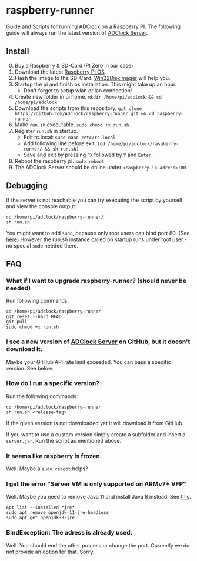 # raspberry-runner
Guide and Scripts for running ADClock on a Raspberry PI. The following guide will always run the latest version of [ADClock Server](https://github.com/ADClock/server).

## Install
0. Buy a Raspberry & SD-Card (PI Zero in our case)
1. Download the latest [Raspberry PI OS](https://www.raspberrypi.org/software/operating-systems/#raspberry-pi-os-32-bit). 
2. Flash the image to the SD-Card. [Win32DiskImager](https://www.heise.de/download/product/win32-disk-imager-92033) will help you.
3. Startup the pi and finish os installation. This might take up an hour.
    - Don't forget to setup wlan or lan connection! 
5. Create new folder in pi home. `mkdir /home/pi/adclock && cd /home/pi/adclock`
6. Download the scripts from this repository. `git clone https://github.com/ADClock/raspberry-runner.git && cd raspberry-runner`
7. Make `run.sh` executable. `sudo chmod +x run.sh`
8. Register `run.sh` in startup.
    - Edit rc.local: `sudo nano /etc/rc.local` 
    - Add following line before exit: `(cd /home/pi/adclock/raspberry-runner/ && sh run.sh)`
    - Save and exit by pressing `^X` followed by `Y` and `Enter`
9. Reboot the raspberry pi. `sudo reboot`
10. The ADClock Server should be online under `<raspberry-ip-adress>:80` 

## Debugging
If the server is not reachable you can try executing the script by yourself and view the console output:
```shell
cd /home/pi/adclock/raspberry-runner/
sh run.sh
```
You might want to add `sudo`, because only root users can bind port 80. (See [here](https://superuser.com/questions/710253/allow-non-root-process-to-bind-to-port-80-and-443)) However the run.sh instance called on startup runs under root user - no special `sudo` needed there.


## FAQ
### What if I want to upgrade raspberry-runner? (should never be needed)
Run following commands:
```shell
cd /home/pi/adclock/raspberry-runner
git reset --hard HEAD
git pull
sudo chmod +x run.sh
```

### I see a new version of [ADClock Server](https://github.com/ADClock/server) on GitHub, but it doesn't download it.
Maybe your GitHub API rate limit exceeded. You can pass a specific version. See below.

### How do I run a specific version?
Run the following commands:
```shell
cd /home/pi/adclock/raspberry-runner
sh run.sh <release-tag>
```
If the given version is not downloaded yet it will download it from GitHub.

If you want to use a custom version simply create a subfolder and insert a `server.jar`. Run the script as mentioned above.

### It seems like raspberry is frozen.
Well. Maybe a `sudo reboot` helps?

### I get the error "Server VM is only supported on ARMv7+ VFP"
Well. Maybe you need to remove Java 11 and install Java 8 instead. See [this](https://mathematica.stackexchange.com/questions/218347/raspberry-pi-server-vm-is-only-supported-on-armv7-vfp-error).
```shell
apt list --installed *jre*
sudo apt remove openjdk-11-jre-headless
sudo apt get openjdk-8-jre
```

### BindException: The adress is already used.
Well. You should end the other process or change the port. Currently we do not provide an option for that. Sorry.
